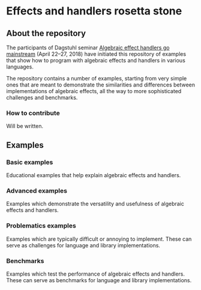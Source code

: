 # Effects and handlers rosetta stone

## About the repository

The participants of Dagstuhl seminar [Algebraic effect handlers go
mainstream](https://www.dagstuhl.de/en/program/calendar/semhp/?semnr=18172)
(April 22–27, 2018) have initiated this repository of examples that show how to
program with algebraic effects and handlers in various languages.

The repository contains a number of examples, starting from very simple ones
that are meant to demonstrate the similarities and differences between
implementations of algebraic effects, all the way to more sophisticated
challenges and benchmarks.

### How to contribute

Will be written.

## Examples

### Basic examples

Educational examples that help explain algebraic effects and handlers.


### Advanced examples

Examples which demonstrate the versatility and usefulness of algebraic effects
and handlers.

### Problematics examples

Examples which are typically difficult or annoying to implement. These can serve
as challenges for language and library implementations.


### Benchmarks

Examples which test the performance of algebraic effects and handlers. These can
serve as benchmarks for language and library implementations.
